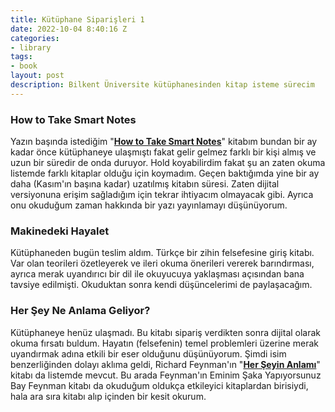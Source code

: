```yaml
---
title: Kütüphane Siparişleri 1
date: 2022-10-04 8:40:16 Z
categories:
- library
tags:
- book
layout: post
description: Bilkent Üniversite kütüphanesinden kitap isteme sürecim
---
```


### How to Take Smart Notes
 Yazın başında istediğim "**<a href= "https://www.amazon.com/How-Take-Smart-Notes-Nonfiction/dp/1542866502">How to Take Smart Notes</a>**" kitabım bundan bir ay kadar önce kütüphaneye ulaşmıştı fakat gelir gelmez farklı bir kişi almış ve uzun bir süredir de onda duruyor. Hold koyabilirdim fakat şu an zaten okuma listemde farklı kitaplar olduğu için koymadım. Geçen baktığımda yine bir ay daha (Kasım'ın başına kadar) uzatılmış kitabın süresi. Zaten dijital versiyonuna erişim sağladığım için tekrar ihtiyacım olmayacak gibi. Ayrıca onu okuduğum zaman hakkında bir yazı yayınlamayı düşünüyorum.

### Makinedeki Hayalet
 Kütüphaneden bugün teslim aldım. Türkçe bir zihin felsefesine giriş kitabı. Var olan teorileri özetleyerek ve ileri okuma önerileri vererek barındırması, ayrıca merak uyandırıcı bir dil ile okuyucuya yaklaşması açısından bana tavsiye edilmişti. Okuduktan sonra kendi düşüncelerimi de paylaşacağım.

### Her Şey Ne Anlama Geliyor?
 Kütüphaneye henüz ulaşmadı. Bu kitabı sipariş verdikten sonra dijital olarak okuma fırsatı buldum. Hayatın (felsefenin) temel problemleri üzerine merak uyandırmak adına etkili bir eser olduğunu düşünüyorum. Şimdi isim benzerliğinden dolayı aklıma geldi, Richard Feynman'ın "**<a href= "https://www.amazon.com/Meaning-All-Thoughts-Citizen-Scientist/dp/0465023940/ref=sr_1_1?crid=1KPKAN368MIVT&keywords=meaning+richard+feynman&qid=1664950930&qu=eyJxc2MiOiIxLjI0IiwicXNhIjoiMC4wMCIsInFzcCI6IjAuMDAifQ%3D%3D&s=books&sprefix=meaning+of+everything+richard+feynman%2Cstripbooks-intl-ship%2C363&sr=1-1">Her Şeyin Anlamı</a>**"  kitabı da listemde mevcut. Bu arada Feynman'ın Eminim Şaka Yapıyorsunuz Bay Feynman kitabı da okuduğum oldukça etkileyici kitaplardan birisiydi, hala ara sıra kitabı alıp içinden bir kesit okurum.
